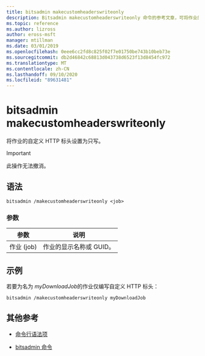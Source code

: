 ```yaml
---
title: bitsadmin makecustomheaderswriteonly
description: Bitsadmin makecustomheaderswriteonly 命令的参考文章，可将作业的自定义 HTTP 标头设置为只写。
ms.topic: reference
ms.author: lizross
author: eross-msft
manager: mtillman
ms.date: 03/01/2019
ms.openlocfilehash: 0eee6cc2fd8c825f02f7e01750be743b10beb73e
ms.sourcegitcommit: db2d46842c68813d043738d6523f13d8454fc972
ms.translationtype: MT
ms.contentlocale: zh-CN
ms.lasthandoff: 09/10/2020
ms.locfileid: "89631481"
---
```

# <a name="bitsadmin-makecustomheaderswriteonly"></a>bitsadmin makecustomheaderswriteonly

将作业的自定义 HTTP 标头设置为只写。

> [!IMPORTANT]
> 此操作无法撤消。

## <a name="syntax"></a>语法

```
bitsadmin /makecustomheaderswriteonly <job>
```

### <a name="parameters"></a>参数

| 参数 | 说明 |
| -------------- | -------------- |
| 作业 (job) | 作业的显示名称或 GUID。 |

## <a name="examples"></a>示例

若要为名为 *myDownloadJob*的作业仅编写自定义 HTTP 标头：

```
bitsadmin /makecustomheaderswriteonly myDownloadJob
```

## <a name="additional-references"></a>其他参考

- [命令行语法项](command-line-syntax-key.md)

- [bitsadmin 命令](bitsadmin.md)
